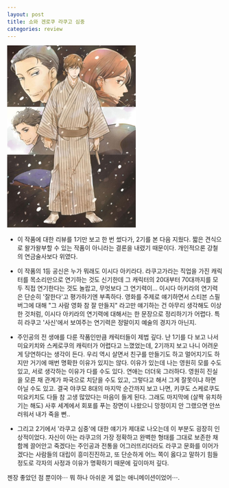 ```yaml
---
layout: post
title: 쇼와 겐로쿠 라쿠고 심중
categories: review
---
```


<img src="/thumbnails/180307/쇼와겐로쿠라쿠고심중.jpeg" width=300 />

- 이 작품에 대한 리뷰를 1기만 보고 한 번 썼다가, 2기를 본 다음 지웠다. 짧은 견식으로 왈가왈부할 수 있는 작품이 아니라는 결론을 내렸기 때문이다. 개인적으론 강철의 연금술사보다 위였다.

- 이 작품의 1등 공신은 누가 뭐래도 이시다 아키라다. 라쿠고가라는 직업을 가진 캐릭터를 목소리만으로 연기하는 것도 신기한데 그 캐릭터의 20대부터 70대까지를 모두 직접 연기한다는 것도 놀랍고, 무엇보다 그 연기력이... 이시다 아키라의 연기력은 단순히 '잘한다'고 평가하기엔 부족하다. 영화를 주제로 얘기하면서 스티븐 스필버그에 대해 "그 사람 영화 참 잘 만들지" 라고만 얘기하는 건 아무리 생각해도 이상한 것처럼, 이시다 아키라의 연기력에 대해서는 한 문장으로 정리하기가 어렵다. 특히 라쿠고 '사신'에서 보여주는 연기력은 정말이지 예술의 경지가 아닌지.

- 주인공의 전 생애를 다룬 작품인만큼 캐릭터들이 제법 깊다. 난 1기를 다 보고 나서 미요키치와 스케로쿠의 캐릭터가 어렵다고 느꼈었는데, 2기까지 보고 나니 어려운 게 당연하다는 생각이 든다. 우리 역시 살면서 친구를 만들기도 하고 멀어지기도 하지만 거기에 매번 명확한 이유가 있지는 않다. 이유가 있는데 나는 영원히 모를 수도 있고, 서로 생각하는 이유가 다를 수도 있다. 연애는 더더욱 그러하다. 영원히 진실을 모른 채 관계가 파국으로 치닫을 수도 있고, 그렇다고 해서 그게 잘못이냐 하면 아닐 수도 있고. 결국 야쿠모 8대의 마지막 순간까지 보고 나면, 키쿠도 스케로쿠도 미요키치도 다들 참 고생 많았다는 마음이 들게 된다. 그래도 마지막에 (살짝 유치하기는 해도) 사후 세계에서 회포를 푸는 장면이 나왔으니 망정이지 안 그랬으면 안쓰러워서 내가 죽을 뻔..

- 그리고 2기에서 '라쿠고 심중'에 대한 얘기가 제대로 나오는데 이 부분도 굉장히 인상적이었다. 자신이 아는 라쿠고의 가장 정확하고 완벽한 형태를 그대로 보존한 채 함께 끌어안고 죽겠다는 주인공과 전통을 어그러뜨리더라도 라쿠고 문화를 이어가겠다는 사람들의 대립이 흥미진진하고, 또 단순하게 어느 쪽이 옳다고 말하기 힘들 정도로 각자의 사정과 이유가 명확하기 때문에 깊이마저 깊다.

젠장 좋았던 점 뿐이야⋯ 뭐 하나 아쉬운 게 없는 애니메이션이었어⋯.